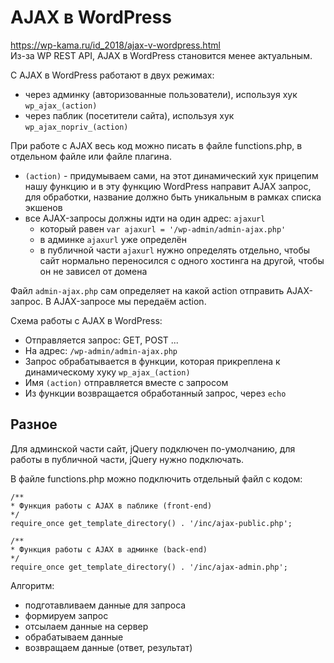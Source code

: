 # AJAX в WordPress
https://wp-kama.ru/id_2018/ajax-v-wordpress.html  
Из-за WP REST API, AJAX в WordPress становится менее актуальным.

С AJAX в WordPress работают в двух режимах:
- через админку (авторизованные пользователи), используя хук `wp_ajax_(action)`
- через паблик (посетители сайта), используя хук `wp_ajax_nopriv_(action)`

При работе с AJAX весь код можно писать в файле functions.php, в отдельном файле или файле плагина.

- `(action)` - придумываем сами, на этот динамический хук прицепим нашу функцию и в эту функцию WordPress направит AJAX запрос, для обработки, название должно быть уникальным в рамках списка экшенов
- все AJAX-запросы должны идти на один адрес: `ajaxurl`
  - который равен `var ajaxurl = '/wp-admin/admin-ajax.php'`
  - в админке `ajaxurl` уже определён
  - в публичной части `ajaxurl` нужно определять отдельно, чтобы сайт нормально переносился с одного хостинга на другой, чтобы он не зависел от домена

Файл `admin-ajax.php` сам определяет на какой action отправить AJAX-запрос. В AJAX-запросе мы передаём action.

Схема работы с AJAX в WordPress:
- Отправляется запрос: GET, POST ...
- На адрес: `/wp-admin/admin-ajax.php`
- Запрос обрабатывается в функции, которая прикреплена к динамическому хуку `wp_ajax_(action)`
- Имя `(action)` отправляется вместе с запросом
- Из функции возвращается обработанный запрос, через `echo`

## Разное
Для админской части сайт, jQuery подключен по-умолчанию, для работы в публичной части, jQuery нужно подключать.

В файле functions.php можно подключить отдельный файл с кодом:

    /**
    * Функция работы с AJAX в паблике (front-end)
    */
    require_once get_template_directory() . '/inc/ajax-public.php';

    /**
    * Функция работы с AJAX в админке (back-end)
    */
    require_once get_template_directory() . '/inc/ajax-admin.php';

Алгоритм:
- подготавливаем данные для запроса
- формируем запрос
- отсылаем данные на сервер
- обрабатываем данные
- возвращаем данные (ответ, результат)
